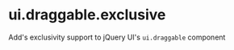 ui.draggable.exclusive
======================

Add's exclusivity support to jQuery UI's `ui.draggable` component

